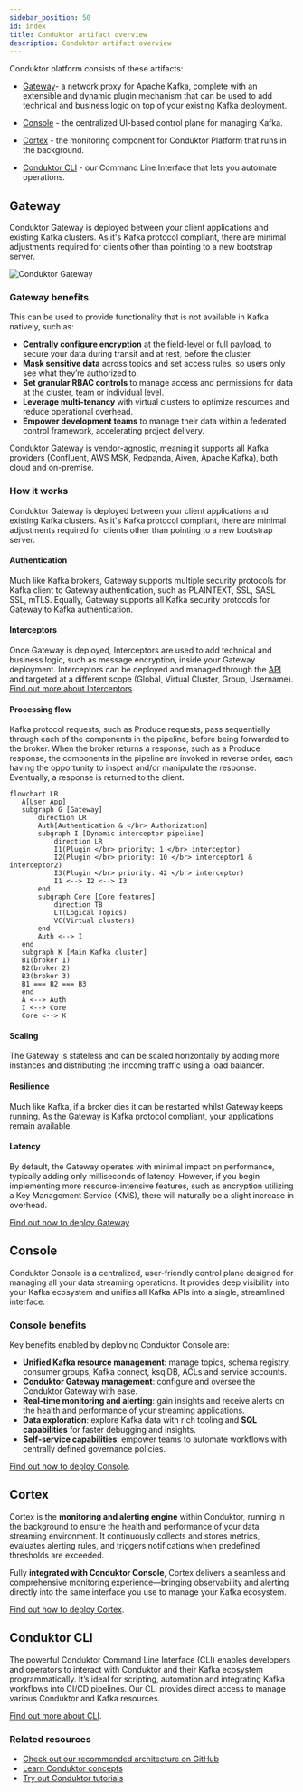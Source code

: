 ```yaml
---
sidebar_position: 50
id: index
title: Conduktor artifact overview
description: Conduktor artifact overview
---
```


Conduktor platform consists of these <GlossaryTerm>artifacts</GlossaryTerm>:

- [Gateway](#gateway)- a network proxy for Apache Kafka, complete with an extensible and dynamic plugin mechanism that can be used to add technical and business logic on top of your existing Kafka deployment.

- [Console](#console) - the centralized UI-based control plane for managing Kafka.

- [Cortex](#cortex) - the monitoring component for Conduktor Platform that runs in the background.

- [Conduktor CLI](#conduktor-cli) - our Command Line Interface that lets you automate operations.

## Gateway

Conduktor Gateway is deployed between your client applications and existing Kafka clusters. As it's Kafka protocol compliant, there are minimal adjustments required for clients other than pointing to a new bootstrap server.

![Conduktor Gateway](/guide/gateway-integration.png)

### Gateway benefits

This can be used to provide functionality that is not available in Kafka natively, such as:

- **Centrally configure encryption** at the field-level or full payload, to secure your data during transit and at rest, before the cluster.
- **Mask sensitive data** across topics and set access rules, so users only see what they’re authorized to.
- **Set granular RBAC controls** to manage access and permissions for data at the cluster, team or individual level.
- **Leverage multi-tenancy** with virtual clusters to optimize resources and reduce operational overhead.
- **Empower development teams** to manage their data within a federated control framework, accelerating project delivery.

Conduktor Gateway is vendor-agnostic, meaning it supports all Kafka providers (Confluent, AWS MSK, Redpanda, Aiven, Apache Kafka), both cloud and on-premise.

### How it works

Conduktor Gateway is deployed between your client applications and existing Kafka clusters. As it's Kafka protocol compliant, there are minimal adjustments required for clients other than pointing to a new bootstrap server.

#### Authentication

Much like Kafka brokers, Gateway supports multiple security protocols for Kafka client to Gateway authentication, such as PLAINTEXT, SSL, SASL SSL, mTLS. Equally, Gateway supports all Kafka security protocols for Gateway to Kafka authentication.

#### Interceptors

Once Gateway is deployed, <GlossaryTerm>Interceptors</GlossaryTerm> are used to add technical and business logic, such as message encryption, inside your Gateway deployment. Interceptors can be deployed and managed through the [API](https://developers.conduktor.io/?product=gateway) and targeted at a different scope (Global, Virtual Cluster, Group, Username). [Find out more about Interceptors](/guide/conduktor-concepts/interceptors).

#### Processing flow

Kafka protocol requests, such as Produce requests, pass sequentially through each of the components in the pipeline, before being forwarded to the broker. When the broker returns a response, such as a Produce response, the components in the pipeline are invoked in reverse order, each having the opportunity to inspect and/or manipulate the response. Eventually, a response is returned to the client.

 ```mermaid
flowchart LR
    A[User App]
    subgraph G [Gateway]
        direction LR
        Auth[Authentication & </br> Authorization]
        subgraph I [Dynamic interceptor pipeline]
            direction LR
            I1(Plugin </br> priority: 1 </br> interceptor)
            I2(Plugin </br> priority: 10 </br> interceptor1 & interceptor2)
            I3(Plugin </br> priority: 42 </br> interceptor)
            I1 <--> I2 <--> I3
        end
        subgraph Core [Core features]
            direction TB
            LT(Logical Topics)
            VC(Virtual clusters)
        end
        Auth <--> I
    end
    subgraph K [Main Kafka cluster]
    B1(broker 1)
    B2(broker 2)
    B3(broker 3)
    B1 === B2 === B3
    end
    A <--> Auth
    I <--> Core
    Core <--> K
```

#### Scaling

The Gateway is stateless and can be scaled horizontally by adding more instances and distributing the incoming traffic using a load balancer.

#### Resilience

Much like Kafka, if a broker dies it can be restarted whilst Gateway keeps running. As the Gateway is Kafka protocol compliant, your applications remain available.

#### Latency

By default, the Gateway operates with minimal impact on performance, typically adding only milliseconds of latency. However, if you begin implementing more resource-intensive features, such as encryption utilizing a Key Management Service (KMS), there will naturally be a slight increase in overhead.

[Find out how to deploy Gateway](/guide/conduktor-in-production/deploy-artifacts/deploy-gateway).

## Console

Conduktor Console is a centralized, user-friendly control plane designed for managing all your data streaming operations. It provides deep visibility into your Kafka ecosystem and unifies all Kafka APIs into a single, streamlined interface.

### Console benefits

Key benefits enabled by deploying Conduktor Console are:

- **Unified Kafka resource management**: manage topics, schema registry, consumer groups, Kafka connect, ksqlDB, ACLs and service accounts.
- **Conduktor Gateway management**: configure and oversee the Conduktor Gateway with ease.
- **Real-time monitoring and alerting**: gain insights and receive alerts on the health and performance of your streaming applications.
- **Data exploration**: explore Kafka data with rich tooling and **SQL capabilities** for faster debugging and insights.
- **Self-service capabilities**: empower teams to automate workflows with centrally defined governance policies.

[Find out how to deploy Console](/guide/conduktor-in-production/deploy-artifacts/deploy-console).

## Cortex

Cortex is the **monitoring and alerting engine** within Conduktor, running in the background to ensure the health and performance of your data streaming environment. It continuously collects and stores metrics, evaluates alerting rules, and triggers notifications when predefined thresholds are exceeded.

Fully **integrated with Conduktor Console**, Cortex delivers a seamless and comprehensive monitoring experience—bringing observability and alerting directly into the same interface you use to manage your Kafka ecosystem.

[Find out how to deploy Cortex](/guide/conduktor-in-production/deploy-artifacts/deploy-cortex).

## Conduktor CLI

The powerful Conduktor Command Line Interface (CLI) enables developers and operators to interact with Conduktor and their Kafka ecosystem programmatically. It’s ideal for scripting, automation and integrating Kafka workflows into CI/CD pipelines. Our CLI provides direct access to manage various Conduktor and Kafka resources.

[Find out more about CLI](/guide/conduktor-in-production/automate/cli-automation).

### Related resources

- [Check out our recommended architecture on GitHub](https://github.com/conduktor/conduktor-reference-architecture)
- [Learn Conduktor concepts](/glossary)
- [Try out Conduktor tutorials](/guide/tutorials)
